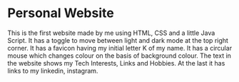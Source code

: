 # Personal Website
This is the first website made by me using HTML, CSS and a little Java Script.
It has a toggle to move between light and dark mode at the top right corner.
It has a favicon having my initial letter K of my name.
It has a circular mouse which changes colour on the basis of background colour.
The text in the website shows my Tech Interests, Links and Hobbies.
At the last it has links to my linkedin, instagram.